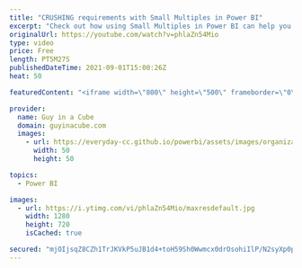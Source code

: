 ```yaml
---
title: "CRUSHING requirements with Small Multiples in Power BI"
excerpt: "Check out how using Small Multiples in Power BI can help you CRUSH requirements and satisfy business requests to make amazing reports! Patrick also has a neat trick for you.  Documentation: https://docs.microsoft.com/power-bi/visuals/power-bi-visualization-small-multiples  📢 Become a member: https://guyinacu.be/membership"
originalUrl: https://youtube.com/watch?v=phlaZn54Mio
type: video
price: Free
length: PT5M27S
publishedDateTime: 2021-09-01T15:00:26Z
heat: 50

featuredContent: "<iframe width=\"800\" height=\"500\" frameborder=\"0\" src=\"https://www.youtube.com/embed/phlaZn54Mio\" allow=\"accelerometer; autoplay; encrypted-media; gyroscope; picture-in-picture\" allowfullscreen></iframe>"

provider:
  name: Guy in a Cube
  domain: guyinacube.com
  images:
    - url: https://everyday-cc.github.io/powerbi/assets/images/organizations/guyinacube.com-50x50.jpg
      width: 50
      height: 50

topics:
  - Power BI

images:
  - url: https://i.ytimg.com/vi/phlaZn54Mio/maxresdefault.jpg
    width: 1280
    height: 720
    isCached: true

secured: "mjOIjsqZ8CZh1TrJKVkP5uJB1d4+toH59Sh0Wwmcx0drOsohiIlP/N2syXp0pux9Uwz+c79hw2ycr5gLLOH1j12d6vOSKvQvLfi+YBifFnYvVmcVtqMcdAV5bkmnK4ox0VPvjnqNMtXvfUncxEUHybY8AdUeNafXvmxasY25Ecfi0uevmXR8oW5SdW3y04oXoZOHXV47Lizl60RY293M3WkVXILSPgdizIjkpsM5sWCAvbvXG+vVmbWT0vqURvB9cV8e6hPNFOmE/BuOygjBIJHHebY8/Uq9Djtqt0OuRneRrrQOHUhqa/tne2m23iU6PrQKalP2AfMLEhGGaa3UPqOp3ezEwhGNmYIEiqHn9GMW8K3KvEIS4UL4J9ACtvrYsyu5lDtL9cnk8UX6mzNYqRiQxZq3exDDm9YaNS6QW3E=;6mEqktdMtUlXBSv+/08mAQ=="
---
```


